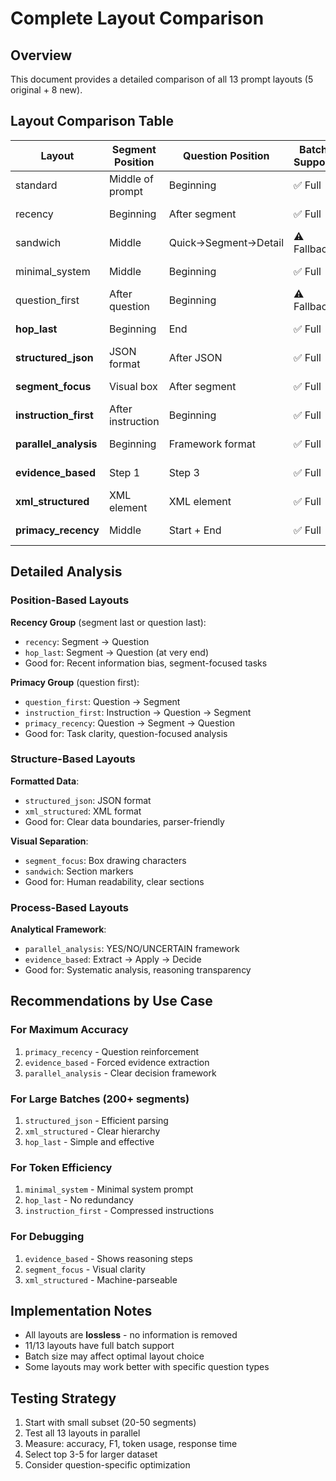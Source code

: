 # Complete Layout Comparison

## Overview
This document provides a detailed comparison of all 13 prompt layouts (5 original + 8 new).

## Layout Comparison Table

| Layout | Segment Position | Question Position | Batch Support | Key Feature |
|--------|-----------------|-------------------|---------------|-------------|
| standard | Middle of prompt | Beginning | ✅ Full | Baseline |
| recency | Beginning | After segment | ✅ Full | Recency bias |
| sandwich | Middle | Quick→Segment→Detail | ⚠️ Fallback | Two-pass |
| minimal_system | Middle | Beginning | ✅ Full | Token efficient |
| question_first | After question | Beginning | ⚠️ Fallback | Question prominence |
| **hop_last** | Beginning | End | ✅ Full | Maximum recency |
| **structured_json** | JSON format | After JSON | ✅ Full | Structured data |
| **segment_focus** | Visual box | After segment | ✅ Full | Visual clarity |
| **instruction_first** | After instruction | Beginning | ✅ Full | Task clarity |
| **parallel_analysis** | Beginning | Framework format | ✅ Full | Decision framework |
| **evidence_based** | Step 1 | Step 3 | ✅ Full | Evidence first |
| **xml_structured** | XML element | XML element | ✅ Full | Hierarchical |
| **primacy_recency** | Middle | Start + End | ✅ Full | Dual emphasis |

## Detailed Analysis

### Position-Based Layouts

**Recency Group** (segment last or question last):
- `recency`: Segment → Question
- `hop_last`: Segment → Question (at very end)
- Good for: Recent information bias, segment-focused tasks

**Primacy Group** (question first):
- `question_first`: Question → Segment
- `instruction_first`: Instruction → Question → Segment
- `primacy_recency`: Question → Segment → Question
- Good for: Task clarity, question-focused analysis

### Structure-Based Layouts

**Formatted Data**:
- `structured_json`: JSON format
- `xml_structured`: XML format
- Good for: Clear data boundaries, parser-friendly

**Visual Separation**:
- `segment_focus`: Box drawing characters
- `sandwich`: Section markers
- Good for: Human readability, clear sections

### Process-Based Layouts

**Analytical Framework**:
- `parallel_analysis`: YES/NO/UNCERTAIN framework
- `evidence_based`: Extract → Apply → Decide
- Good for: Systematic analysis, reasoning transparency

## Recommendations by Use Case

### For Maximum Accuracy
1. `primacy_recency` - Question reinforcement
2. `evidence_based` - Forced evidence extraction
3. `parallel_analysis` - Clear decision framework

### For Large Batches (200+ segments)
1. `structured_json` - Efficient parsing
2. `xml_structured` - Clear hierarchy
3. `hop_last` - Simple and effective

### For Token Efficiency
1. `minimal_system` - Minimal system prompt
2. `hop_last` - No redundancy
3. `instruction_first` - Compressed instructions

### For Debugging
1. `evidence_based` - Shows reasoning steps
2. `segment_focus` - Visual clarity
3. `xml_structured` - Machine-parseable

## Implementation Notes

- All layouts are **lossless** - no information is removed
- 11/13 layouts have full batch support
- Batch size may affect optimal layout choice
- Some layouts may work better with specific question types

## Testing Strategy

1. Start with small subset (20-50 segments)
2. Test all 13 layouts in parallel
3. Measure: accuracy, F1, token usage, response time
4. Select top 3-5 for larger dataset
5. Consider question-specific optimization
